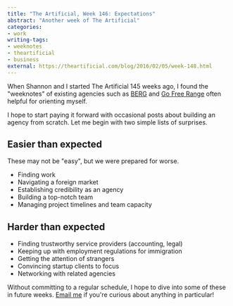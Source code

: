 ```yaml
---
title: "The Artificial, Week 146: Expectations"
abstract: "Another week of The Artificial"
categories:
- work
writing-tags:
- weeknotes
- theartificial
- business
external: https://theartificial.com/blog/2016/02/05/week-148.html
---
```


When Shannon and I started The Artificial 145 weeks ago, I found the "weeknotes" of existing agencies such as [BERG](http://berglondon.com/blog/2009/08/05/week-217/) and [Go Free Range](http://gofreerange.com/week-138) often helpful for orienting myself.

I hope to start paying it forward with occasional posts about building an agency from scratch. Let me begin with two simple lists of surprises.

## Easier than expected

These may not be "easy", but we were prepared for worse.

- Finding work
- Navigating a foreign market
- Establishing credibility as an agency
- Building a top-notch team
- Managing project timelines and team capacity

## Harder than expected

- Finding trustworthy service providers (accounting, legal)
- Keeping up with employment regulations for immigration
- Getting the attention of strangers
- Convincing startup clients to focus
- Networking with related agencies

Without committing to a regular schedule, I hope to dive into some of these in future weeks. [Email me](mailto:hans@theartificial.nl) if you're curious about anything in particular!
